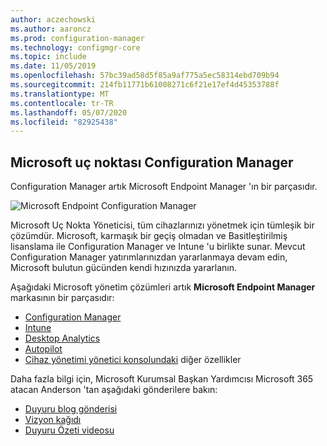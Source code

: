 ```yaml
---
author: aczechowski
ms.author: aaroncz
ms.prod: configuration-manager
ms.technology: configmgr-core
ms.topic: include
ms.date: 11/05/2019
ms.openlocfilehash: 57bc39ad58d5f85a9af775a5ec58314ebd709b94
ms.sourcegitcommit: 214fb11771b61008271c6f21e17ef4d45353788f
ms.translationtype: MT
ms.contentlocale: tr-TR
ms.lasthandoff: 05/07/2020
ms.locfileid: "82925438"
---
```

## <a name="microsoft-endpoint-configuration-manager"></a><a name="bkmk_mem"></a>Microsoft uç noktası Configuration Manager

<!--4960084-->

Configuration Manager artık Microsoft Endpoint Manager 'ın bir parçasıdır.

![Microsoft Endpoint Configuration Manager](../../media/4960084-endpoint-manager-logo.png)

Microsoft Uç Nokta Yöneticisi, tüm cihazlarınızı yönetmek için tümleşik bir çözümdür. Microsoft, karmaşık bir geçiş olmadan ve Basitleştirilmiş lisanslama ile Configuration Manager ve Intune 'u birlikte sunar. Mevcut Configuration Manager yatırımlarınızdan yararlanmaya devam edin, Microsoft bulutun gücünden kendi hızınızda yararlanın.

Aşağıdaki Microsoft yönetim çözümleri artık **Microsoft Endpoint Manager** markasının bir parçasıdır:

- [Configuration Manager](https://docs.microsoft.com/configmgr)
- [Intune](https://docs.microsoft.com/intune)
- [Desktop Analytics](../../../../../desktop-analytics/overview.md)
- [Autopilot](https://docs.microsoft.com/intune/enrollment/enrollment-autopilot)
- [Cihaz yönetimi yönetici konsolundaki](https://techcommunity.microsoft.com/t5/enterprise-mobility-security/microsoft-intune-rolls-out-an-improved-streamlined-endpoint/ba-p/937760) diğer özellikler

Daha fazla bilgi için, Microsoft Kurumsal Başkan Yardımcısı Microsoft 365 atacan Anderson 'tan aşağıdaki gönderilere bakın:

- [Duyuru blog gönderisi](https://aka.ms/cmannounce)
- [Vizyon kağıdı](https://aka.ms/MEMVisionPaper)
- [Duyuru Özeti videosu](https://youtu.be/GS7oNPInFuw)
